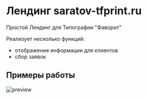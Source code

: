 # Лендинг saratov-tfprint.ru

Простой Лендинг для Типографии "Фаворит"

Реализует несколько функций:
- отображение информации для клиентов
- сбор заявок

## Примеры работы
![preview](https://github.com/semichuk/saratov-tfprin/raw/main/preview/4.png)
